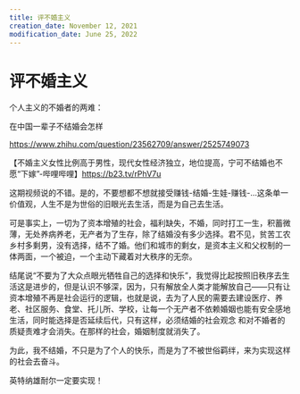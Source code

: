 ```yaml
---
title: 评不婚主义
creation_date: November 12, 2021
modification_date: June 25, 2022
---
```



# 评不婚主义

个人主义的不婚者的两难：

在中国一辈子不结婚会怎样

https://www.zhihu.com/question/23562709/answer/2525749073

【不婚主义女性比例高于男性，现代女性经济独立，地位提高，宁可不结婚也不愿“下嫁”-哔哩哔哩】https://b23.tv/rPhV7u

这期视频说的不错。是的，不要想都不想就接受赚钱-结婚-生娃-赚钱-...这条单一价值观，人生不是为世俗的旧眼光去生活，而是为自己去生活。

可是事实上，一切为了资本增殖的社会，福利缺失，不婚，同时打工一生，积蓄微薄，无处养病养老，无产者为了生存，除了结婚没有多少选择。君不见，贫苦工农乡村多剩男，没有选择，结不了婚。他们和城市的剩女，是资本主义和父权制的一体两面，一个被迫，一个主动下藏着对大秩序的无奈。

结尾说“不要为了大众点眼光牺牲自己的选择和快乐”，我觉得比起按照旧秩序去生活这是进步的，但是认识不够深，因为，只有解放全人类才能解放自己——只有让资本增殖不再是社会运行的逻辑，也就是说，去为了人民的需要去建设医疗、养老、社区服务、食堂、托儿所、学校，让每一个无产者不依赖婚姻也能有安全感地生活，同时能选择是否延续后代，只有这样，必须结婚的社会观念 和对不婚者的质疑责难才会消失。在那样的社会，婚姻制度就消失了。

为此，我不结婚，不只是为了个人的快乐，而是为了不被世俗羁绊，来为实现这样的社会去奋斗。

英特纳雄耐尔一定要实现！

